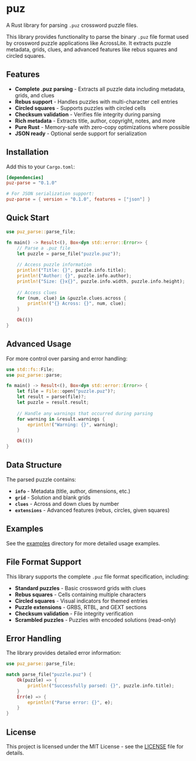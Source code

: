 # puz

A Rust library for parsing `.puz` crossword puzzle files.

This library provides functionality to parse the binary `.puz` file format used by crossword puzzle applications like AcrossLite. It extracts puzzle metadata, grids, clues, and advanced features like rebus squares and circled squares.

## Features

- **Complete .puz parsing** - Extracts all puzzle data including metadata, grids, and clues
- **Rebus support** - Handles puzzles with multi-character cell entries
- **Circled squares** - Supports puzzles with circled cells
- **Checksum validation** - Verifies file integrity during parsing
- **Rich metadata** - Extracts title, author, copyright, notes, and more
- **Pure Rust** - Memory-safe with zero-copy optimizations where possible
- **JSON ready** - Optional serde support for serialization

## Installation

Add this to your `Cargo.toml`:

```toml
[dependencies]
puz-parse = "0.1.0"

# For JSON serialization support:
puz-parse = { version = "0.1.0", features = ["json"] }
```

## Quick Start

```rust
use puz_parse::parse_file;

fn main() -> Result<(), Box<dyn std::error::Error>> {
    // Parse a .puz file
    let puzzle = parse_file("puzzle.puz")?;
    
    // Access puzzle information
    println!("Title: {}", puzzle.info.title);
    println!("Author: {}", puzzle.info.author);
    println!("Size: {}x{}", puzzle.info.width, puzzle.info.height);
    
    // Access clues
    for (num, clue) in &puzzle.clues.across {
        println!("{} Across: {}", num, clue);
    }

    Ok(())
}
```

## Advanced Usage

For more control over parsing and error handling:

```rust
use std::fs::File;
use puz_parse::parse;

fn main() -> Result<(), Box<dyn std::error::Error>> {
    let file = File::open("puzzle.puz")?;
    let result = parse(file)?;
    let puzzle = result.result;
    
    // Handle any warnings that occurred during parsing
    for warning in &result.warnings {
        eprintln!("Warning: {}", warning);
    }

    Ok(())
}
```

## Data Structure

The parsed puzzle contains:

- **`info`** - Metadata (title, author, dimensions, etc.)
- **`grid`** - Solution and blank grids  
- **`clues`** - Across and down clues by number
- **`extensions`** - Advanced features (rebus, circles, given squares)

## Examples

See the [examples](examples/) directory for more detailed usage examples.

## File Format Support

This library supports the complete `.puz` file format specification, including:

- **Standard puzzles** - Basic crossword grids with clues
- **Rebus squares** - Cells containing multiple characters  
- **Circled squares** - Visual indicators for themed entries
- **Puzzle extensions** - GRBS, RTBL, and GEXT sections
- **Checksum validation** - File integrity verification
- **Scrambled puzzles** - Puzzles with encoded solutions (read-only)

## Error Handling

The library provides detailed error information:

```rust
use puz_parse::parse_file;

match parse_file("puzzle.puz") {
    Ok(puzzle) => {
        println!("Successfully parsed: {}", puzzle.info.title);
    }
    Err(e) => {
        eprintln!("Parse error: {}", e);
    }
}
```

## License

This project is licensed under the MIT License - see the [LICENSE](LICENSE) file for details.
